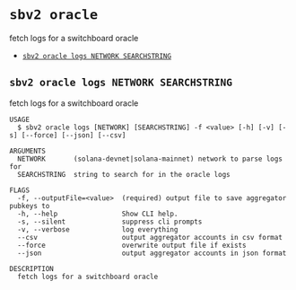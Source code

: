 `sbv2 oracle`
=============

fetch logs for a switchboard oracle

* [`sbv2 oracle logs NETWORK SEARCHSTRING`](#sbv2-oracle-logs-network-searchstring)

## `sbv2 oracle logs NETWORK SEARCHSTRING`

fetch logs for a switchboard oracle

```
USAGE
  $ sbv2 oracle logs [NETWORK] [SEARCHSTRING] -f <value> [-h] [-v] [-s] [--force] [--json] [--csv]

ARGUMENTS
  NETWORK       (solana-devnet|solana-mainnet) network to parse logs for
  SEARCHSTRING  string to search for in the oracle logs

FLAGS
  -f, --outputFile=<value>  (required) output file to save aggregator pubkeys to
  -h, --help                Show CLI help.
  -s, --silent              suppress cli prompts
  -v, --verbose             log everything
  --csv                     output aggregator accounts in csv format
  --force                   overwrite output file if exists
  --json                    output aggregator accounts in json format

DESCRIPTION
  fetch logs for a switchboard oracle
```
